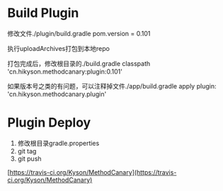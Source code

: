 
# Build Plugin

修改文件./plugin/build.gradle
pom.version = 0.101

执行uploadArchives打包到本地repo

打包完成后，修改根目录的./build.gradle
classpath 'cn.hikyson.methodcanary:plugin:0.101'

如果版本号之类的有问题，可以注释掉文件./app/build.gradle
apply plugin: 'cn.hikyson.methodcanary.plugin'

# Plugin Deploy

1. 修改根目录gradle.properties
2. git tag
3. git push

[https://travis-ci.org/Kyson/MethodCanary](https://travis-ci.org/Kyson/MethodCanary)

